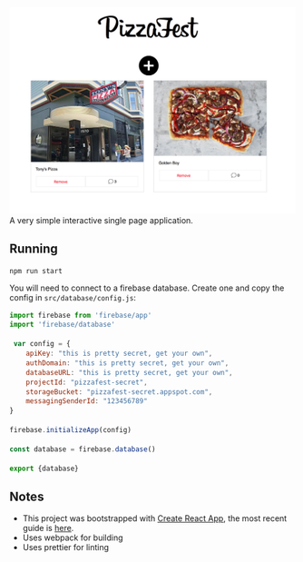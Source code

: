 ![screenshot](public/screenshot.png)
A very simple interactive single page application.

## Running
```
npm run start
```
You will need to connect to a firebase database. Create one and copy the config in `src/database/config.js`:
```javascript
import firebase from 'firebase/app'
import 'firebase/database'

 var config = {
    apiKey: "this is pretty secret, get your own",
    authDomain: "this is pretty secret, get your own",
    databaseURL: "this is pretty secret, get your own",
    projectId: "pizzafest-secret",
    storageBucket: "pizzafest-secret.appspot.com",
    messagingSenderId: "123456789"
}

firebase.initializeApp(config)

const database = firebase.database()

export {database}
```

## Notes

* This project was bootstrapped with [Create React App](https://github.com/facebookincubator/create-react-app), the most recent guide is [here](https://github.com/facebookincubator/create-react-app/blob/master/packages/react-scripts/template/README.md).
* Uses webpack for building
* Uses prettier for linting
